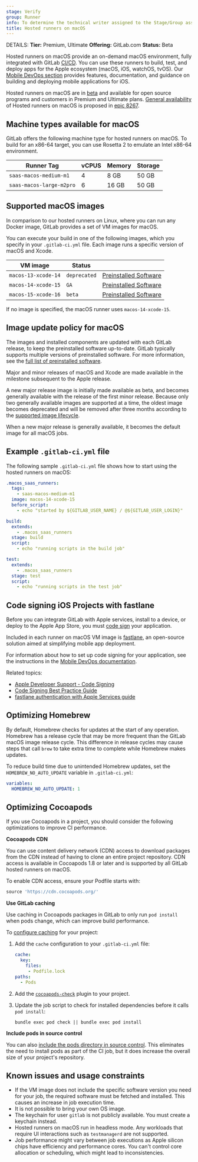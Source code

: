 ```yaml
---
stage: Verify
group: Runner
info: To determine the technical writer assigned to the Stage/Group associated with this page, see https://handbook.gitlab.com/handbook/product/ux/technical-writing/#assignments
title: Hosted runners on macOS
---
```


DETAILS:
**Tier:** Premium, Ultimate
**Offering:** GitLab.com
**Status:** Beta

Hosted runners on macOS provide an on-demand macOS environment, fully integrated with GitLab [CI/CD](../../_index.md).
You can use these runners to build, test, and deploy apps for the Apple ecosystem (macOS, iOS, watchOS, tvOS).
Our [Mobile DevOps section](../../mobile_devops/mobile_devops_tutorial_ios.md#set-up-your-build-environment) provides features, documentation, and guidance on building and deploying mobile applications for iOS.

Hosted runners on macOS are in [beta](../../../policy/development_stages_support.md#beta) and available for open source programs and customers in Premium and Ultimate plans.
[General availability](../../../policy/development_stages_support.md#generally-available) of Hosted runners on macOS is proposed in [epic 8267](https://gitlab.com/groups/gitlab-org/-/epics/8267).

## Machine types available for macOS

GitLab offers the following machine type for hosted runners on macOS. To build for an x86-64 target, you can use Rosetta 2 to emulate an Intel x86-64 environment.

| Runner Tag               | vCPUS | Memory | Storage |
| ------------------------ | ----- | ------ | ------- |
| `saas-macos-medium-m1`   | 4     | 8 GB   | 50 GB   |
| `saas-macos-large-m2pro` | 6     | 16 GB  | 50 GB   |

## Supported macOS images

In comparison to our hosted runners on Linux, where you can run any Docker image,
GitLab provides a set of VM images for macOS.

You can execute your build in one of the following images, which you specify
in your `.gitlab-ci.yml` file. Each image runs a specific version of macOS and Xcode.

| VM image                   | Status       |              |
|----------------------------|--------------|--------------|
| `macos-13-xcode-14`        | `deprecated` | [Preinstalled Software](https://gitlab-org.gitlab.io/ci-cd/shared-runners/images/macos-image-inventory/macos-13-xcode-14/) |
| `macos-14-xcode-15`        | `GA`         | [Preinstalled Software](https://gitlab-org.gitlab.io/ci-cd/shared-runners/images/macos-image-inventory/macos-14-xcode-15/) |
| `macos-15-xcode-16`        | `beta`       | [Preinstalled Software](https://gitlab-org.gitlab.io/ci-cd/shared-runners/images/macos-image-inventory/macos-15-xcode-16/) |

If no image is specified, the macOS runner uses `macos-14-xcode-15`.

## Image update policy for macOS

The images and installed components are updated with each GitLab release, to keep the preinstalled software up-to-date. GitLab typically supports multiple versions of preinstalled software. For more information, see the [full list of preinstalled software](https://gitlab.com/gitlab-org/ci-cd/shared-runners/images/job-images/-/tree/main/toolchain).

Major and minor releases of macOS and Xcode are made available in the milestone subsequent to the Apple release.

A new major release image is initially made available as beta, and becomes generally available with the release of the first minor release.
Because only two generally available images are supported at a time, the oldest image becomes deprecated and will be removed after three months according to the [supported image lifecycle](_index.md#supported-image-lifecycle).

When a new major release is generally available, it becomes the default image for all macOS jobs.

## Example `.gitlab-ci.yml` file

The following sample `.gitlab-ci.yml` file shows how to start using the hosted runners on macOS:

```yaml
.macos_saas_runners:
  tags:
    - saas-macos-medium-m1
  image: macos-14-xcode-15
  before_script:
    - echo "started by ${GITLAB_USER_NAME} / @${GITLAB_USER_LOGIN}"

build:
  extends:
    - .macos_saas_runners
  stage: build
  script:
    - echo "running scripts in the build job"

test:
  extends:
    - .macos_saas_runners
  stage: test
  script:
    - echo "running scripts in the test job"
```

## Code signing iOS Projects with fastlane

Before you can integrate GitLab with Apple services, install to a device, or deploy to the Apple App Store, you must [code sign](https://developer.apple.com/documentation/security/code_signing_services) your application.

Included in each runner on macOS VM image is [fastlane](https://fastlane.tools/),
an open-source solution aimed at simplifying mobile app deployment.

For information about how to set up code signing for your application, see the instructions in the [Mobile DevOps documentation](../../mobile_devops/mobile_devops_tutorial_ios.md#configure-code-signing-with-fastlane).

Related topics:

- [Apple Developer Support - Code Signing](https://forums.developer.apple.com/forums/thread/707080)
- [Code Signing Best Practice Guide](https://codesigning.guide/)
- [fastlane authentication with Apple Services guide](https://docs.fastlane.tools/getting-started/ios/authentication/)

## Optimizing Homebrew

By default, Homebrew checks for updates at the start of any operation. Homebrew has a
release cycle that may be more frequent than the GitLab macOS image release cycle. This
difference in release cycles may cause steps that call `brew` to take extra time to complete
while Homebrew makes updates.

To reduce build time due to unintended Homebrew updates, set the `HOMEBREW_NO_AUTO_UPDATE` variable in `.gitlab-ci.yml`:

```yaml
variables:
  HOMEBREW_NO_AUTO_UPDATE: 1
```

## Optimizing Cocoapods

If you use Cocoapods in a project, you should consider the following optimizations to improve CI performance.

**Cocoapods CDN**

You can use content delivery network (CDN) access to download packages from the CDN instead of having to clone an entire
project repository. CDN access is available in Cocoapods 1.8 or later and is supported by all GitLab hosted runners on macOS.

To enable CDN access, ensure your Podfile starts with:

```ruby
source 'https://cdn.cocoapods.org/'
```

**Use GitLab caching**

Use caching in Cocoapods packages in GitLab to only run `pod install`
when pods change, which can improve build performance.

To [configure caching](../../caching/_index.md) for your project:

1. Add the `cache` configuration to your `.gitlab-ci.yml` file:

   ```yaml
   cache:
     key:
       files:
        - Podfile.lock
   paths:
     - Pods
   ```

1. Add the [`cocoapods-check`](https://guides.cocoapods.org/plugins/optimising-ci-times.html) plugin to your project.
1. Update the job script to check for installed dependencies before it calls `pod install`:

   ```shell
   bundle exec pod check || bundle exec pod install
   ```

**Include pods in source control**

You can also [include the pods directory in source control](https://guides.cocoapods.org/using/using-cocoapods.html#should-i-check-the-pods-directory-into-source-control). This eliminates the need to install pods as part of the CI job,
but it does increase the overall size of your project's repository.

## Known issues and usage constraints

- If the VM image does not include the specific software version you need for your job, the required software must be fetched and installed. This causes an increase in job execution time.
- It is not possible to bring your own OS image.
- The keychain for user `gitlab` is not publicly available. You must create a keychain instead.
- Hosted runners on macOS run in headless mode.
  Any workloads that require UI interactions such as `testmanagerd` are not supported.
- Job performance might vary between job executions as Apple silicon chips have efficiency and
  performance cores. You can't control core allocation or scheduling, which might lead to inconsistencies.
